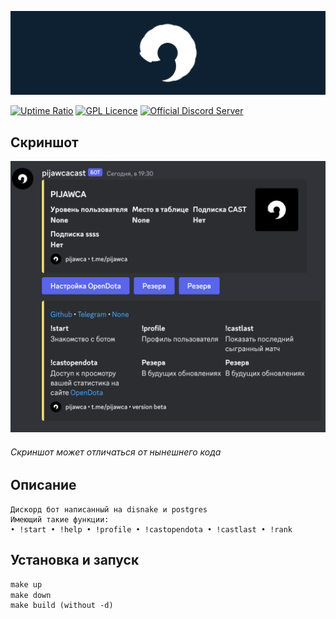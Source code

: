 ![logo](https://raw.githubusercontent.com/pijawca/pijawca/main/resources/logo.png) 

[![Uptime Ratio](https://img.shields.io/uptimerobot/ratio/m780010966-3242e97a2ffbe3e33ef10eb4.svg)](https://stats.uptimerobot.com/00yWZcKjN)
[![GPL Licence](https://badges.frapsoft.com/os/gpl/gpl.svg?v=103)](LICENSE)
[![Official Discord Server](https://discordapp.com/api/guilds/1106578647705469009/embed.png)](https://discord.gg/vvTnyjfjxd)

## Скриншот
![](https://raw.githubusercontent.com/pijawca/pijawca/main/resources/pijawcacast_preview.png)
###### Скриншот может отличаться от нынешнего кода

## Описание
```
Дискорд бот написанный на disnake и postgres
Имеющий такие функции:
• !start • !help • !profile • !castopendota • !castlast • !rank
```

## Установка и запуск
```makefile
make up
make down
make build (without -d)
```